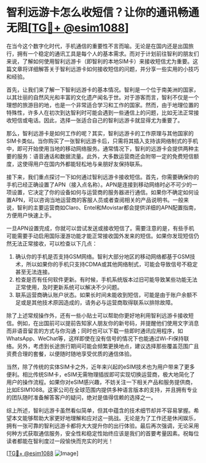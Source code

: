 # 智利远游卡怎么收短信？让你的通讯畅通无阻[[TG💪+ @esim1088](https://t.me/s/esim1088)]

在当今这个数字化时代，手机通信的重要性不言而喻。无论是在国内还是出国旅行，拥有一个稳定的通讯工具是每个人的基本需求。而对于计划前往智利的朋友们来说，了解如何使用智利远游卡（即智利的本地SIM卡）来接收短信尤为重要。这篇文章将详细解答关于智利远游卡如何接收短信的问题，并分享一些实用的小技巧和经验。

首先，让我们来了解一下智利远游卡的基本情况。智利是一个位于南美洲的国家，以其壮丽的自然风光和丰富的文化遗产闻名于世。对于游客而言，智利不仅是一个理想的旅游目的地，也是一个非常适合学习和工作的国家。然而，由于地理位置的特殊性，许多人在初次到达智利时可能会遇到一些通信上的问题，比如无法正常接收短信或电话。因此，选择一张适合自己的智利远游卡就显得尤为重要了。

那么，智利远游卡是如何工作的呢？其实，智利远游卡的工作原理与其他国家的SIM卡类似。当你购买了一张智利远游卡后，只需将其插入支持该网络制式的手机中，即可开始使用当地的移动网络服务。通常情况下，智利的远游卡会提供两种主要的服务：语音通话和数据流量。此外，大多数运营商还会附带一定的免费短信额度，这使得用户在国内外都能轻松地与亲朋好友保持联系。

接下来，我们重点探讨一下如何通过智利远游卡接收短信。首先，你需要确保你的手机已经正确设置了APN（接入点名称）。APN是连接到移动网络时必不可少的一项设置，它决定了你的设备如何与运营商的服务器进行通信。如果你不确定如何设置APN，可以咨询当地运营商的客服人员或者查阅相关的产品说明书。一般来说，智利的主要运营商如Claro、Entel和Movistar都会提供详细的APN配置指南，方便用户快速上手。

一旦APN设置完成，你就可以尝试发送或接收短信了。需要注意的是，有些手机可能需要手动启用国际漫游功能才能正常接收国外发来的短信。如果你发现短信仍然无法正常接收，可以检查以下几点：

1. 确认你的手机是否支持GSM网络。智利大部分地区的移动网络都基于GSM技术，所以如果你的手机只支持CDMA或其他网络制式，可能会导致信号不稳定甚至无法连接。
2. 检查是否有任何软件更新。有时候，手机系统版本过旧可能导致某些功能无法正常使用，及时更新系统可以解决不少问题。
3. 联系运营商确认账户状态。如果长时间未能收到短信，可能是由于账户余额不足或是其他技术原因造成的，请务必与运营商取得联系以排除故障。

除了上述常规操作外，还有一些小贴士可以帮助你更好地利用智利远游卡接收短信。例如，在出国前可以提前告知家人朋友你的新号码，并提醒他们使用文字消息而非语音留言的方式与你沟通；同时也可以下载一些即时通讯应用程序，如WhatsApp、WeChat等，这样即使在没有信号的情况下也能通过Wi-Fi保持联络。另外，考虑到长途旅行期间可能会频繁更换地点，建议选择那些覆盖范围广且资费合理的套餐，以便随时随地享受优质的通信体验。

当然，除了传统的实体SIM卡之外，近年来兴起的eSIM技术也为用户带来了更多便利。相比传统SIM卡，eSIM无需物理插拔即可实现切换运营商，极大地简化了用户的操作流程。如果你对eSIM感兴趣，不妨关注一下相关产品和服务提供商，比如ESIM1088。这家公司在全球范围内提供多种语言版本的支持，并且拥有专业的团队随时准备解答客户的疑问，绝对是值得信赖的选择之一。

综上所述，智利远游卡虽然看似简单，但其中蕴含的技术细节却并不容易掌握。希望本文能够帮助大家更好地理解和应对这一挑战。无论是为了工作还是休闲娱乐，拥有一张可靠的智利远游卡都将大大提升你的出行体验。最后再次强调，无论采用何种方式获取通信服务，安全性和稳定性始终应该是我们的首要考量因素。祝每位读者都能在智利度过一段愉快而充实的时光！

[[TG💪+ @esim1088](https://t.me/s/esim1088) ![Image](https://i.postimg.cc/4NQfJmqS/Snipaste-2025-05-13-00-14-12.png)]